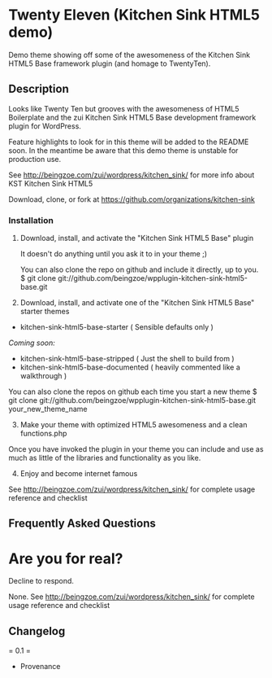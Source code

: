 # Twenty Eleven (Kitchen Sink HTML5 demo) #

Demo theme showing off some of the awesomeness of the Kitchen Sink HTML5 Base
framework plugin (and homage to TwentyTen).



## Description ##

Looks like Twenty Ten but grooves with the awesomeness of HTML5 Boilerplate
and the zui Kitchen Sink HTML5 Base development framework plugin for WordPress.

Feature highlights to look for in this theme will be added to the README soon.
In the meantime be aware that this demo theme is unstable for production use.

See http://beingzoe.com/zui/wordpress/kitchen_sink/
for more info about KST Kitchen Sink HTML5

Download, clone, or fork at https://github.com/organizations/kitchen-sink



### Installation ###

1) Download, install, and activate the "Kitchen Sink HTML5 Base" plugin

    It doesn't do anything until you ask it to in your theme ;)

    You can also clone the repo on github and include it directly, up to you.
    $ git clone git://github.com/beingzoe/wpplugin-kitchen-sink-html5-base.git


2) Download, install, and activate one of the "Kitchen Sink HTML5 Base" starter themes

* kitchen-sink-html5-base-starter       ( Sensible defaults only )

*Coming soon:*

* kitchen-sink-html5-base-stripped      ( Just the shell to build from )
* kitchen-sink-html5-base-documented    ( heavily commented like a walkthrough )

You can also clone the repos on github each time you start a new theme
$ git clone git://github.com/beingzoe/wpplugin-kitchen-sink-html5-base.git your_new_theme_name


3) Make your theme with optimized HTML5 awesomeness and a clean functions.php

Once you have invoked the plugin in your theme you can include and use as much
as little of the libraries and functionality as you like.


4) Enjoy and become internet famous


See http://beingzoe.com/zui/wordpress/kitchen_sink/ for complete usage reference and checklist





## Frequently Asked Questions ##

# Are you for real? #

Decline to respond.

None. See http://beingzoe.com/zui/wordpress/kitchen_sink/ for complete usage reference and checklist



## Changelog ##

= 0.1 =

* Provenance

